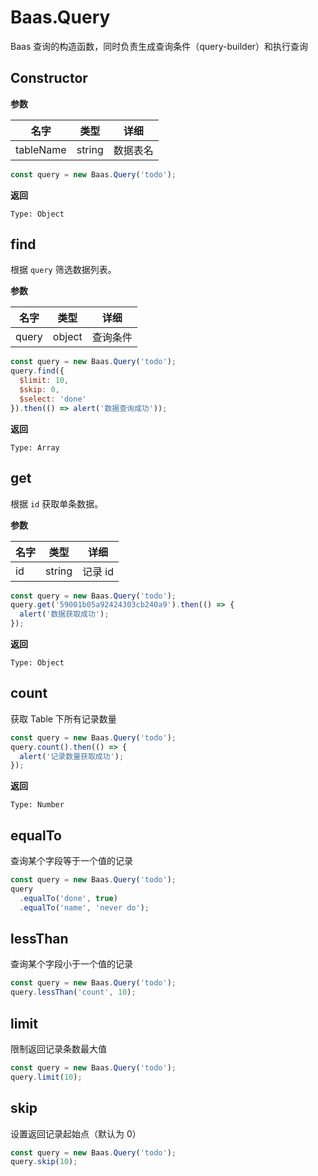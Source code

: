 # Baas.Query

Baas 查询的构造函数，同时负责生成查询条件（query-builder）和执行查询

## Constructor

**参数**

| 名字 | 类型 | 详细 |
| ---- | ---- | ------ |
| tableName | string | 数据表名 |

```js
const query = new Baas.Query('todo');
```

**返回**

`Type: Object`

## find

根据 `query` 筛选数据列表。

**参数**

| 名字 | 类型 | 详细 |
| ---- | ---- | ------ |
| query | object | 查询条件 |

```js
const query = new Baas.Query('todo');
query.find({
  $limit: 10,
  $skip: 0,
  $select: 'done'
}).then(() => alert('数据查询成功'));
```

**返回**

`Type: Array`

## get

根据 `id` 获取单条数据。

**参数**

| 名字 | 类型 | 详细 |
| ---- | ---- | ------ |
| id | string | 记录 id |

```js
const query = new Baas.Query('todo');
query.get('59001b05a92424303cb240a9').then(() => {
  alert('数据获取成功');
});
```

**返回**

`Type: Object`

## count

获取 Table 下所有记录数量

```js
const query = new Baas.Query('todo');
query.count().then(() => {
  alert('记录数量获取成功');
});
```

**返回**

`Type: Number`

## equalTo

查询某个字段等于一个值的记录

```js
const query = new Baas.Query('todo');
query
  .equalTo('done', true)
  .equalTo('name', 'never do');
```

## lessThan

查询某个字段小于一个值的记录

```js
const query = new Baas.Query('todo');
query.lessThan('count', 10);
```

## limit

限制返回记录条数最大值

```js
const query = new Baas.Query('todo');
query.limit(10);
```

## skip

设置返回记录起始点（默认为 0）

```js
const query = new Baas.Query('todo');
query.skip(10);
```


